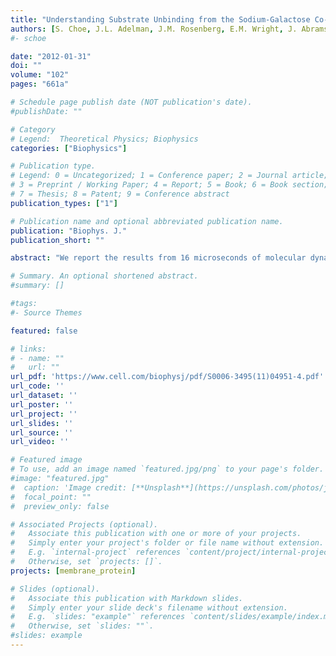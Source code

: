 ```yaml
---
title: "Understanding Substrate Unbinding from the Sodium-Galactose Co-Transporter vSGLT based on 16 Microseconds of Molecular Simulation"
authors: [S. Choe, J.L. Adelman, J.M. Rosenberg, E.M. Wright, J. Abramson, M. Grabe]
#- schoe

date: "2012-01-31"
doi: ""
volume: "102"
pages: "661a"

# Schedule page publish date (NOT publication's date).
#publishDate: ""

# Category
# Legend:  Theoretical Physics; Biophysics
categories: ["Biophysics"]

# Publication type.
# Legend: 0 = Uncategorized; 1 = Conference paper; 2 = Journal article;
# 3 = Preprint / Working Paper; 4 = Report; 5 = Book; 6 = Book section;
# 7 = Thesis; 8 = Patent; 9 = Conference abstract
publication_types: ["1"]

# Publication name and optional abbreviated publication name.
publication: "Biophys. J."
publication_short: ""

abstract: "We report the results from 16 microseconds of molecular dynamics (MD) simulations carried out on vSGLT using the Anton supercomputer at the Pittsburgh Supercomputing Center. We observed multiple galactose unbinding events as well as instances in which the energizing sodium ion unbind and then rebind to the putative sodium binding site. Using umbrella sampling we calculated the potential of mean force (pmf) for all galactose unbinding trajectories. We will discuss the allosteric interaction between the ion and substrate and the potential for one to control the release of the other via the inner and outer gates."

# Summary. An optional shortened abstract.
#summary: []

#tags:
#- Source Themes

featured: false

# links:
# - name: ""
#   url: ""
url_pdf: 'https://www.cell.com/biophysj/pdf/S0006-3495(11)04951-4.pdf'
url_code: ''
url_dataset: ''
url_poster: ''
url_project: ''
url_slides: ''
url_source: ''
url_video: ''

# Featured image
# To use, add an image named `featured.jpg/png` to your page's folder.
#image: "featured.jpg"
#  caption: 'Image credit: [**Unsplash**](https://unsplash.com/photos/jdD8gXaTZsc)'
#  focal_point: ""
#  preview_only: false

# Associated Projects (optional).
#   Associate this publication with one or more of your projects.
#   Simply enter your project's folder or file name without extension.
#   E.g. `internal-project` references `content/project/internal-project/index.md`.
#   Otherwise, set `projects: []`.
projects: [membrane_protein]

# Slides (optional).
#   Associate this publication with Markdown slides.
#   Simply enter your slide deck's filename without extension.
#   E.g. `slides: "example"` references `content/slides/example/index.md`.
#   Otherwise, set `slides: ""`.
#slides: example
---
```







